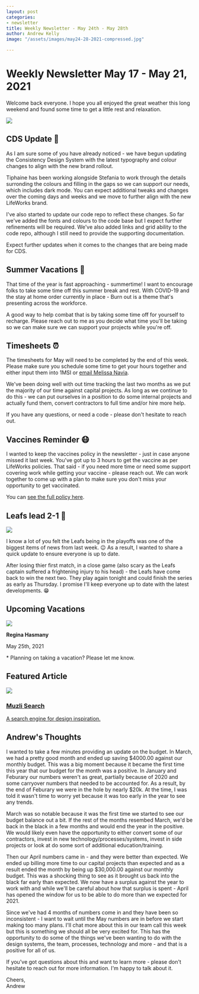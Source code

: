 ```yaml
---
layout: post
categories:
- newsletter
title: Weekly Newsletter - May 24th - May 28th
author: Andrew Kelly
image: "/assets/images/may24-28-2021-compressed.jpg"

---
```

# **Weekly Newsletter May 17 - May 21, 2021**

Welcome back everyone. I hope you all enjoyed the great weather this long weekend and found some time to get a little rest and relaxation.


![](/assets/images/CDSRelease18.png)

##  CDS Update 🎨

As I am sure some of you have already noticed - we have begun updating the Consistency Design System with the latest typography and colour changes to align with the new brand rollout.

Tiphaine has been working alongside Stefania to work through the details surronding the colours and filling in the gaps so we can support our needs, which includes dark mode. You can expect additional tweaks and changes over the coming days and weeks and we move to further align with the new LifeWorks brand.

I've also started to update our code repo to reflect these changes. So far we've added the fonts and colours to the code base but I expect further refinements will be required. We've also added links and grid ability to the code repo, although I still need to provide the supporting documentation.

Expect further updates when it comes to the changes that are being made for CDS.

## Summer Vacations 🌴

That time of the year is fast approaching - summertime! I want to encourage folks to take some time off this summer break and rest. With COVID-19 and the stay at home order currently in place - Burn out is a theme that's presenting across the workforce. 

A good way to help combat that is by taking some time off for yourself to recharge. Please reach out to me as you decide what time you'll be taking so we can make sure we can support your projects while you're off.

## Timesheets ⏰

The timesheets for May will need to be completed by the end of this week. Please make sure you schedule some time to get your hours together and either input them into 1MSI or [email Melissa Navia](mailto:melissa.navia@lifeworks.com). 

We've been doing well with out time tracking the last two months as we put the majority of our time against capital projects. As long as we continue to do this - we can put ourselves in a position to do some internal projects and actually fund them, convert contractors to full time and/or hire more help.

If you have any questions, or need a code - please don't hesitate to reach out.

## Vaccines Reminder 😷

I wanted to keep the vaccines policy in the newsletter - just in case anyone missed it last week. You've got up to 3 hours to get the vaccine as per LifeWorks policies. That said - if you need more time or need some support covering work while getting your vaccine - please reach out. We can work together to come up with a plan to make sure you don't miss your opportunity to get vaccinated.

You can [see the full policy here](https://msoit.sharepoint.com/sites/Panorama/SitePages/Paid-time-off-for-employees-to-receive-COVID-19-vaccine.aspx?from=SendByEmail&e=QUvoN5oiT0CwlFvcFbAgYQ&at=9).

### 

## Leafs lead 2-1 🏒

![](/assets/images/leafs-habs-leafs-clinch.jpeg)

I know a lot of you felt the Leafs being in the playoffs was one of the biggest items of news from last week. 😉  As a result, I wanted to share a quick update to ensure everyone is up to date.

After losing thier first match, in a close game (also scary as the Leafs captain suffered a frightening injury to his head) - the Leafs have come back to win the next two. They play again tonight and could finish the series as early as Thursday. I promise I'll keep everyone up to date with the latest developments. 😁

## 

## **Upcoming Vacations**

![](/assets/images/photo-1527179528411-4219e0714bcc.jpeg)

**Regina Hasmany**

May 25th, 2021

\* Planning on taking a vacation? Please let me know.

## 

## Featured Article

![](/assets/images/muzli-search.png)

### [Muzli Search](https://search.muz.li)

[A search engine for design inspiration.](https://search.muz.li)

## Andrew's Thoughts

I wanted to take a few minutes providing an update on the budget. In March, we had a pretty good month and ended up saving $4000.00 against our monthly budget. This was a big moment because it became the first time this year that our budget for the month was a positive. In January and Feburary our numbers weren't as great, partially because of 2020 and some carryover numbers that needed to be accounted for. As a result, by the end of Feburary we were in the hole by nearly $20k. At the time, I was told it wasn't time to worry yet because it was too early in the year to see any trends.

March was so notable because it was the first time we started to see our budget balance out a bit. If the rest of the months resembed March, we'd be back in the black in a few months and would end the year in the positive. We would likely even have the opportunity to either convert some of our contractors, invest in new technology/processes/systems, invest in side projects or look at do some sort of additional education/training.

Then our April numbers came in - and they were better than expected. We ended up billing more time to our capital projects than expected and as a result ended the month by being up $30,000.00 against our monthly budget. This was a shocking thing to see as it brought us back into the black far early than expected. We now have a surplus against the year to work with and while we'll be careful about how that surplus is spent - April has opened the window for us to be able to do more than we expected for 2021.

Since we've had 4 months of numbers come in and they have been so inconsistent - I want to wait until the May numbers are in before we start making too many plans. I'll chat more about this in our team call this week but this is something we should all be very excited for. This has the opportunity to do some of the things we've been wanting to do with the design systems, the team, processes, technology and more - and that is a positive for all of us.

If you've got questions about this and want to learn more - please don't hesitate to reach out for more information. I'm happy to talk about it.

Cheers,  
Andrew